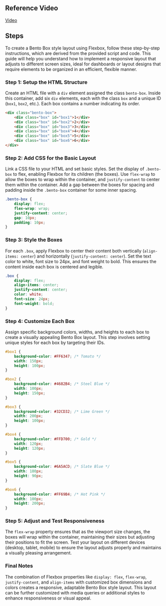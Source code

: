 ## Reference Video 

[Video](https://vimeo.com/user214919587/review/909134100/9aef9e8aed)

## Steps

To create a Bento Box style layout using Flexbox, follow these step-by-step instructions, which are derived from the provided script and code. This guide will help you understand how to implement a responsive layout that adjusts to different screen sizes, ideal for dashboards or layout designs that require elements to be organized in an efficient, flexible manner.

### Step 1: Setup the HTML Structure
Create an HTML file with a `div` element assigned the class `bento-box`. Inside this container, add six `div` elements, each with the class `box` and a unique ID (`box1`, `box2`, etc.). Each box contains a number indicating its order.

```html
<div class="bento-box">
    <div class="box" id="box1">1</div>
    <div class="box" id="box2">2</div>
    <div class="box" id="box3">3</div>
    <div class="box" id="box4">4</div>
    <div class="box" id="box5">5</div>
    <div class="box" id="box6">6</div>
</div>
```

### Step 2: Add CSS for the Basic Layout
Link a CSS file to your HTML and set basic styles. Set the display of `.bento-box` to flex, enabling Flexbox for its children (the boxes). Use `flex-wrap` to allow the boxes to wrap within the container, and `justify-content` to center them within the container. Add a gap between the boxes for spacing and padding inside the `.bento-box` container for some inner spacing.

```css
.bento-box {
    display: flex;
    flex-wrap: wrap;
    justify-content: center;
    gap: 10px;
    padding: 10px;
}
```

### Step 3: Style the Boxes
For each `.box`, apply Flexbox to center their content both vertically (`align-items: center`) and horizontally (`justify-content: center`). Set the text color to white, font size to 24px, and font weight to bold. This ensures the content inside each box is centered and legible.

```css
.box {
    display: flex;
    align-items: center;
    justify-content: center;
    color: white;
    font-size: 24px;
    font-weight: bold;
}
```

### Step 4: Customize Each Box
Assign specific background colors, widths, and heights to each box to create a visually appealing Bento Box layout. This step involves setting unique styles for each box by targeting their IDs.

```css
#box1 {
    background-color: #FF6347; /* Tomato */
    width: 150px;
    height: 100px;
}

#box2 {
    background-color: #4682B4; /* Steel Blue */
    width: 100px;
    height: 150px;
}

#box3 {
    background-color: #32CD32; /* Lime Green */
    width: 200px;
    height: 100px;
}

#box4 {
    background-color: #FFD700; /* Gold */
    width: 120px;
    height: 120px;
}

#box5 {
    background-color: #6A5ACD; /* Slate Blue */
    width: 180px;
    height: 90px;
}

#box6 {
    background-color: #FF69B4; /* Hot Pink */
    width: 100px;
    height: 200px;
}
```

### Step 5: Adjust and Test Responsiveness
The `flex-wrap` property ensures that as the viewport size changes, the boxes will wrap within the container, maintaining their sizes but adjusting their positions to fit the screen. Test your layout on different devices (desktop, tablet, mobile) to ensure the layout adjusts properly and maintains a visually pleasing arrangement.

### Final Notes
The combination of Flexbox properties like `display: flex`, `flex-wrap`, `justify-content`, and `align-items` with customized box dimensions and colors creates a responsive, adaptable Bento Box style layout. This layout can be further customized with media queries or additional styles to enhance responsiveness or visual appeal.